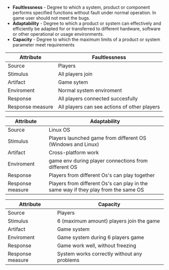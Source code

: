 
- **Faultlessness** - Degree to which a system, product or component performs specified functions without fault under normal operation. In game user should not meet the bugs.
- **Adaptability** - Degree to which a product or system can effectively and efficiently be adapted for or transferred to different hardware, software or other operational or usage environments.
- **Capacity** - Degree to which the maximum limits of a product or system parameter meet requirements

| Attribute        | Faultlessness                                |
| ---------------- | -------------------------------------------- |
| Source           | Players                                      |
| Stimulus         | All players join                             |
| Artifact         | Game sytem                                   |
| Enviroment       | Normal system enviroment                     |
| Response         | All players connected succesfully            |
| Response measure | All players can see actions of other players |

| Attribute        | Adaptability                                                                       |
| ---------------- | ---------------------------------------------------------------------------------- |
| Source           | Linux OS                                                                           |
| Stimulus         | Players launched game from different OS (Windows and Linux)                        |
| Artifact         | Cross-platform work                                                                |
| Enviroment       | game env during player connections from different OS                               |
| Response         | Players from different  Os's can play together                                     |
| Response measure | Players from different Os's can play in the same way if they play from the same OS |

| Attribute        | Capacity                                    |
| ---------------- | ------------------------------------------- |
| Source           | Players                                     |
| Stimulus         | 6 (maximum amount) players join  the game   |
| Artifact         | Game system                                 |
| Enviroment       | Game system during 6 players game           |
| Response         | Game work well, without freezing            |
| Response measure | System works correctly without any problems |
